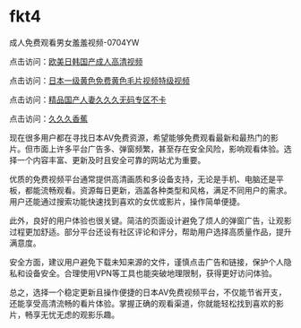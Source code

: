 # fkt4
成人免费观看男女羞羞视频-0704YW

点击访问：<a href="https://cfad.pages.dev/">欧美日韩国产成人高清视频</a>

点击访问：<a href="https://gfd-5xg.pages.dev/">日本一级黄色免费黄色毛片视频特级视频</a>

点击访问：<a href="https://fdhf-454.pages.dev/">精品国产人妻久久久无码专区不卡</a>

点击访问：<a href="https://bered.pages.dev/">久久久香蕉</a>

现在很多用户都在寻找日本AV免费资源，希望能够免费观看最新和最热门的影片。但市面上许多平台广告多、弹窗频繁，甚至存在安全风险，影响观看体验。选择一个内容丰富、更新及时且安全可靠的网站尤为重要。

优质的免费视频平台通常提供高清画质和多设备支持，无论是手机、电脑还是平板，都能流畅观看。资源每日更新，涵盖各种类型和风格，满足不同用户的需求。用户还能通过搜索功能快速找到喜欢的女优或影片，操作简单便捷。

此外，良好的用户体验也很关键。简洁的页面设计避免了烦人的弹窗广告，让观影过程更加舒适。部分平台还设有社区评论和评分，帮助用户选择高质量作品，提升满意度。

安全方面，建议用户避免下载未知来源的文件，谨慎点击广告和链接，保护个人隐私和设备安全。合理使用VPN等工具也能突破地理限制，获得更好访问体验。

总之，选择一个稳定更新且操作便捷的日本AV免费视频平台，不仅能节省开支，还能享受高清流畅的看片体验。掌握正确的观看渠道，你就能轻松找到喜欢的影片，畅享无忧无虑的观影乐趣。

<span style="display:none;">[Canonical link]( https://github.com/fkt20250704/fkt4 ）</span>
